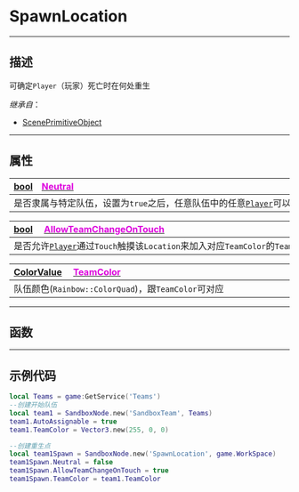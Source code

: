 # SpawnLocation
------------------------------------------------------------------------------------------
## 描述

可确定`Player`（玩家）死亡时在何处重生

*继承自*：
* [ScenePrimitiveObject](/Api/Class/Bind/ScenePrimitiveObject.md)

------------------------------------------------------------------------------------------
## 属性

|<div style="width:1125px">[bool](/Api/DataType/Bool.md)&emsp;[<font color="dd00dd">Neutral</font>](/Api/Class/GamePlay/SpawnLocation_F/Neutral.md)</div>|
|:---|
|是否隶属与特定队伍，设置为`true`之后，任意队伍中的任意[`Player`](/Api/Class/GamePlay/ScenePlayerObject.md)可以在此位置重生|


|<div style="width:1125px">[bool](/Api/DataType/Bool.md) &emsp;[<font color="dd00dd">AllowTeamChangeOnTouch</font>](/Api/Class/GamePlay/SpawnLocation_F/AllowTeamChangeOnTouch.md)</div>|
|:---|
|是否允许[`Player`](/Api/Class/GamePlay/ScenePlayerObject.md)通过`Touch`触摸该`Location`来加入对应`TeamColor`的`Team`队伍|

|<div style="width:1125px">[ColorValue](/Api/DataType/ColourValue.md) &emsp;[<font color="dd00dd">TeamColor</font>](/Api/Class/GamePlay/SpawnLocation_F/TeamColor.md)</div>|
|:---|
|队伍颜色(`Rainbow::ColorQuad`)，跟`TeamColor`可对应|

------------------------------------------------------------------------------------------
## 函数

------------------------------------------------------------------------------------------
## 示例代码

```lua
local Teams = game:GetService('Teams')
--创建开始队伍
local team1 = SandboxNode.new('SandboxTeam', Teams)
team1.AutoAssignable = true
team1.TeamColor = Vector3.new(255, 0, 0)

--创建重生点
local team1Spawn = SandboxNode.new('SpawnLocation', game.WorkSpace)
team1Spawn.Neutral = false
team1Spawn.AllowTeamChangeOnTouch = true
team1Spawn.TeamColor = team1.TeamColor
```